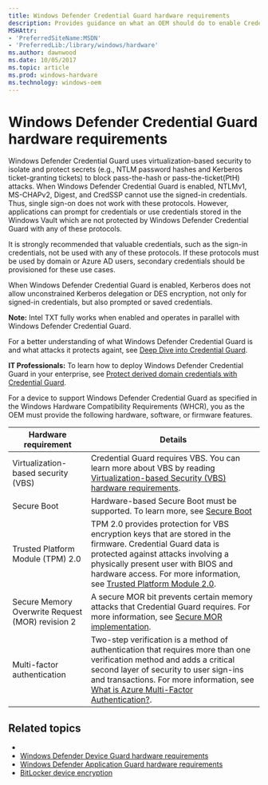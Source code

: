 ```yaml
---
title: Windows Defender Credential Guard hardware requirements
description: Provides guidance on what an OEM should do to enable Credential Guard
MSHAttr:
- 'PreferredSiteName:MSDN'
- 'PreferredLib:/library/windows/hardware'
ms.author: dawnwood
ms.date: 10/05/2017
ms.topic: article
ms.prod: windows-hardware
ms.technology: windows-oem
---
```


# Windows Defender Credential Guard hardware requirements

Windows Defender Credential Guard uses virtualization-based security to isolate and protect secrets (e.g., NTLM password hashes and Kerberos ticket-granting tickets) to block pass-the-hash or pass-the-ticket(PtH) attacks. When Windows Defender Credential Guard is enabled, NTLMv1, MS-CHAPv2, Digest, and CredSSP cannot use the signed-in credentials. Thus, single sign-on does not work with these protocols. However, applications can prompt for credentials or use credentials stored in the Windows Vault which are not protected by Windows Defender Credential Guard with any of these protocols. 

It is strongly recommended that valuable credentials, such as the sign-in credentials, not be used with any of these protocols. If these protocols must be used by domain or Azure AD users, secondary credentials should be provisioned for these use cases.

When Windows Defender Credential Guard is enabled, Kerberos does not allow unconstrained Kerberos delegation or DES encryption, not only for signed-in credentials, but also prompted or saved credentials.

**Note:** Intel TXT fully works when enabled and operates in parallel with Windows Defender Credential Guard.

For a better understanding of what Windows Defender Credential Guard is and what attacks it protects againt, see [Deep Dive into Credential Guard](https://mva.microsoft.com/en-us/training-courses/deep-dive-into-credential-guard-16651).

**IT Professionals:** To learn how to deploy Windows Defender Credential Guard in your enterprise, see [Protect derived domain credentials with Credential Guard](https://docs.microsoft.com/en-us/windows/access-protection/credential-guard/credential-guard#hardware-and-software-requirements).



For a device to support Windows Defender Credential Guard as specified in the Windows Hardware Compatibility Requirements (WHCR), you as the OEM must provide the following hardware, software, or firmware features. 



| Hardware requirement | Details |
|----------------------|---------|
| Virtualization-based security (VBS) | Credential Guard requires VBS. You can learn more about VBS by reading [Virtualization-based Security (VBS) hardware requirements](https://review.docs.microsoft.com/en-us/windows-hardware/design/device-experiences/oem-vbs?branch=dawn-security-toc). |
| Secure Boot | Hardware-based Secure Boot must be supported. To learn more, see [Secure Boot](OEM-secure-boot.md)| 
| Trusted Platform Module (TPM) 2.0 | TPM 2.0 provides protection for VBS encryption keys that are stored in the firmware. Credential Guard data is protected against attacks involving a physically present user with BIOS and hardware access. For more information, see [Trusted Platform Module 2.0](OEM-TPM.md).|
| Secure Memory Overwrite Request (MOR) revision 2 | A secure MOR bit prevents certain memory attacks that Credential Guard requires. For more information, see [Secure MOR implementation](https://docs.microsoft.com/en-us/windows-hardware/drivers/bringup/device-guard-requirements). |
| Multi-factor authentication | Two-step verification is a method of authentication that requires more than one verification method and adds a critical second layer of security to user sign-ins and transactions. For more information, see [What is Azure Multi-Factor Authentication?](https://docs.microsoft.com/en-us/azure/multi-factor-authentication/multi-factor-authentication). |

## Related topics
-
- [Windows Defender Device Guard hardware requirements](OEM-device-guard.md)
- [Windows Defender Application Guard hardware requirements](OEM-app-guard.md)
- [BitLocker device encryption](OEM-device-encryption.md)



 

 







